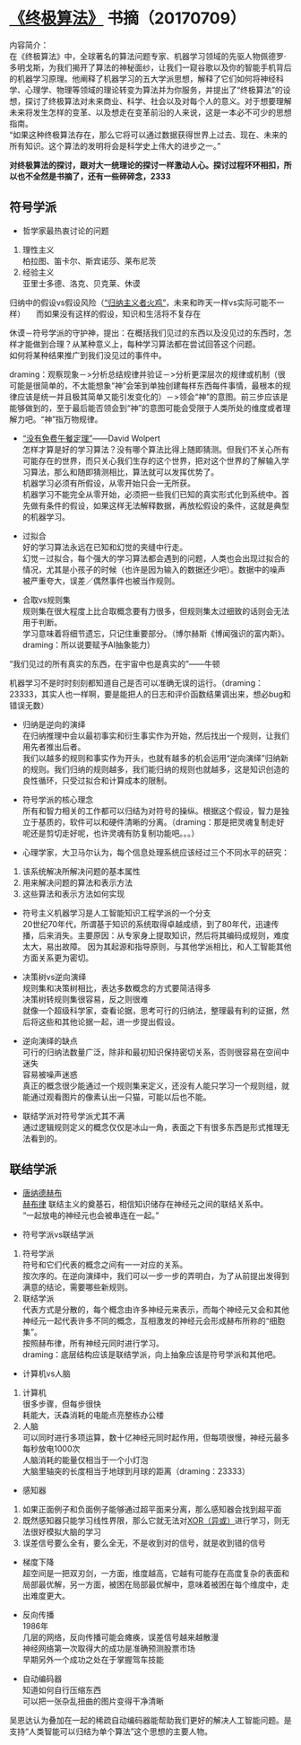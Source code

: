 # [《终极算法》](https://item.jd.com/12079958.html?dist=jd) 书摘（20170709）

内容简介：   
在《终极算法》中，全球著名的算法问题专家、机器学习领域的先驱人物佩德罗·多明戈斯，为我们揭开了算法的神秘面纱，让我们一窥谷歌以及你的智能手机背后的机器学习原理。他阐释了机器学习的五大学派思想，解释了它们如何将神经科学、心理学、物理等领域的理论转变为算法并为你服务，并提出了“终极算法”的设想，探讨了终极算法对未来商业、科学、社会以及对每个人的意义。对于想要理解未来将发生怎样的变革、以及想走在变革前沿的人来说，这是一本必不可少的思想指南。       
“如果这种终极算法存在，那么它将可以通过数据获得世界上过去、现在、未来的所有知识。这个算法的发明将会是科学史上伟大的进步之一。”   

     
**对终极算法的探讨，跟对大一统理论的探讨一样激动人心。探讨过程环环相扣，所以也不全然是书摘了，还有一些碎碎念，2333**    


## 符号学派
- 哲学家最热衷讨论的问题
1. 理性主义    
柏拉图、笛卡尔、斯宾诺莎、莱布尼茨    
2. 经验主义    
亚里士多德、洛克、贝克莱、休谟   

归纳中的假设vs假设风险（[“归纳主义者火鸡”](https://www.douban.com/group/topic/4929875/)，未来和昨天一样vs实际可能不一样）        
而如果没有这样的假设，知识和生活将不复存在   

休谟－符号学派的守护神，提出：在概括我们见过的东西以及没见过的东西时，怎样才能做到合理？从某种意义上，每种学习算法都在尝试回答这个问题。     
如何将某种结果推广到我们没见过的事件中。    

draming：观察现象－>分析总结规律并验证－>分析更深层次的规律或机制（很可能是很简单的，不太能想象“神”会笨到单独创建每样东西每件事情，最根本的规律应该是统一并且极其简单又能引发变化的）－>领会“神”的意图。前三步应该是能够做到的，至于最后能否领会到“神”的意图可能会受限于人类所处的维度或者理解力吧。“神”指万物规律。

- [“没有免费午餐定理”](https://baike.baidu.com/item/%E6%B2%A1%E6%9C%89%E5%85%8D%E8%B4%B9%E5%8D%88%E9%A4%90%E5%AE%9A%E7%90%86/8848514?fr=aladdin)——David Wolpert    
怎样才算是好的学习算法？没有哪个算法比得上随即猜测。但我们不关心所有可能存在的世界，而只关心我们生存的这个世界，把对这个世界的了解输入学习算法，那么和随即猜测相比，算法就可以发挥优势了。    
机器学习必须有所假设，从零开始只会一无所获。    
机器学习不能完全从零开始，必须把一些我们已知的真实形式化到系统中。首先做有条件的假设，如果这样无法解释数据，再放松假设的条件，这就是典型的机器学习。

- 过拟合    
好的学习算法永远在已知和幻觉的夹缝中行走。    
幻觉－过拟合，每个强大的学习算法都会遇到的问题，人类也会出现过拟合的情况，尤其是小孩子的时候（也许是因为输入的数据还少吧）。数据中的噪声被严重夸大，误差／偶然事件也被当作规则。    

- 合取vs规则集    
规则集在很大程度上比合取概念要有力很多，但规则集太过细致的话则会无法用于判断。    
学习意味着将细节遗忘，只记住重要部分。（博尔赫斯《博闻强识的富内斯》。draming：所以说要赋予AI抽象能力）    

“我们见过的所有真实的东西，在宇宙中也是真实的”——牛顿    

机器学习不是时时刻刻都知道自己是否可以准确无误的运行。（draming：23333，其实人也一样啊，要是能把人的日志和评价函数结果调出来，想必bug和错误无数）    

- 归纳是逆向的演绎    
在归纳推理中会以最初事实和衍生事实作为开始，然后找出一个规则，让我们用先者推出后者。    
我们以越多的规则和事实作为开头，也就有越多的机会运用“逆向演绎”归纳新的规则。我们归纳的规则越多，我们能归纳的规则也就越多，这是知识创造的良性循环，只受过拟合和计算成本的限制。    

- 符号学派的核心理念    
所有和智力相关的工作都可以归结为对符号的操纵。根据这个假设，智力是独立于基质的，软件可以和硬件清晰的分离。（draming：那是把灵魂复制走好呢还是剪切走好呢，也许灵魂有防复制功能吧。。。）    

- 心理学家，大卫马尔认为，每个信息处理系统应该经过三个不同水平的研究：    
1. 该系统解决所解决问题的基本属性    
2. 用来解决问题的算法和表示方法    
3. 这些算法和表示方法如何实现    

- 符号主义机器学习是人工智能知识工程学派的一个分支     
20世纪70年代，所谓基于知识的系统取得卓越成绩，到了80年代，迅速传播，后来消失。主要原因：从专家身上提取知识，然后将其编码成规则，难度太大，易出故障。
因为其起源和指导原则，与其他学派相比，和人工智能其他方面关系更为密切。    

- 决策树vs逆向演绎    
规则集和决策树相比，表达多数概念的方式要简洁得多    
决策树转规则集很容易，反之则很难     
就像一个超级科学家，查看论据，思考可行的归纳法，整理最有利的证据，然后将这些和其他论据一起，进一步提出假设。    

- 逆向演绎的缺点    
可行的归纳法数量广泛，除非和最初知识保持密切关系，否则很容易在空间中迷失    
容易被噪声迷惑    
真正的概念很少能通过一个规则集来定义，还没有人能只学习一个规则组，就能通过观看图片的像素认出一只猫，可能以后也不能。    

- 联结学派对符号学派尤其不满    
通过逻辑规则定义的概念仅仅是冰山一角，表面之下有很多东西是形式推理无法看到的。    



## 联结学派

- [唐纳德赫布](https://baike.baidu.com/item/%E5%94%90%E7%BA%B3%E5%BE%B7%C2%B7%E8%B5%AB%E5%B8%83/6487221?fr=aladdin)     
[赫布律](https://baike.baidu.com/item/%E8%B5%AB%E5%B8%83%E5%BE%8B/2960219?fr=aladdin) 联结主义的奠基石，相信知识储存在神经元之间的联结关系中。    
“一起放电的神经元也会被串连在一起。”    

- 符号学派vs联结学派    
1. 符号学派    
符号和它们代表的概念之间有一一对应的关系。    
按次序的。在逆向演绎中，我们可以一步一步的弄明白，为了从前提出发得到满意的结论，需要哪些新规则。    
2. 联结学派    
代表方式是分散的，每个概念由许多神经元来表示，而每个神经元又会和其他神经元一起代表许多不同的概念，互相激发的神经元会形成赫布所称的“细胞集”。    
按照赫布律，所有神经元同时进行学习。    
draming：底层结构应该是联结学派，向上抽象应该是符号学派和其他吧。    

- 计算机vs人脑    
1. 计算机    
很多步骤，但每步很快    
耗能大，沃森消耗的电能点亮整栋办公楼    
2. 人脑    
可以同时进行多项运算，数十亿神经元同时起作用，但每项很慢，神经元最多每秒放电1000次    
人脑消耗的能量仅相当于一个小灯泡    
大脑里轴突的长度相当于地球到月球的距离（draming：23333）    

- 感知器    
1. 如果正面例子和负面例子能够通过超平面来分离，那么感知器会找到超平面    
2. 既然感知器只能学习线性界限，那么它就无法对[XOR（异或）](https://baike.baidu.com/item/%E5%BC%82%E6%88%96/10993677?fr=aladdin&fromid=64178&fromtitle=xor)进行学习，则无法很好模拟大脑的学习    
3. 误差信号要么全有，要么全无，不是收到对的信号，就是收到错的信号    

- 梯度下降    
超空间是一把双刃剑，一方面，维度越高，它越有可能存在高度复杂的表面和局部最优解，另一方面，被困在局部最优解中，意味着被困在每个维度中，走出难度更大。    

- 反向传播    
1986年    
几层的网络，反向传播可能会瘫痪，误差信号越来越散漫    
神经网络第一次取得大的成功是准确预测股票市场    
早期另外一个成功之处在于掌握驾车技能    

- 自动编码器    
知道如何自行压缩东西    
可以把一张杂乱扭曲的图片变得干净清晰    

吴恩达认为叠加在一起的稀疏自动编码器能帮助我们更好的解决人工智能问题。是支持“人类智能可以归结为单个算法”这个思想的主要人物。    



